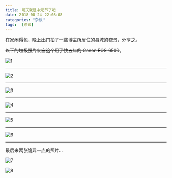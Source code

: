 ```yaml
---
title: 明天就是中元节了吧
date: 2018-08-24 22:08:08
categories: "杂谈"
tags:  [杂谈]
---
```


在家闲得慌，晚上出门拍了一些博主所居住的县城的夜景，分享之。

~~以下的垃圾照片来自这个用了快五年的 Canon EOS 650D~~。

<!--more-->

![1](https://cdn-image.ibcl.us/Zhongyuan-Festival_20180824/1.jpg)

---

![2](https://cdn-image.ibcl.us/Zhongyuan-Festival_20180824/2.jpg)

---

![3](https://cdn-image.ibcl.us/Zhongyuan-Festival_20180824/3.jpg)

---

![4](https://cdn-image.ibcl.us/Zhongyuan-Festival_20180824/4.jpg)

---

![5](https://cdn-image.ibcl.us/Zhongyuan-Festival_20180824/5.jpg)

---

![6](https://cdn-image.ibcl.us/Zhongyuan-Festival_20180824/6.jpg)

---

最后来两张诡异一点的照片...

![7](https://cdn-image.ibcl.us/Zhongyuan-Festival_20180824/7.jpg)

![8](https://cdn-image.ibcl.us/Zhongyuan-Festival_20180824/8.jpg)